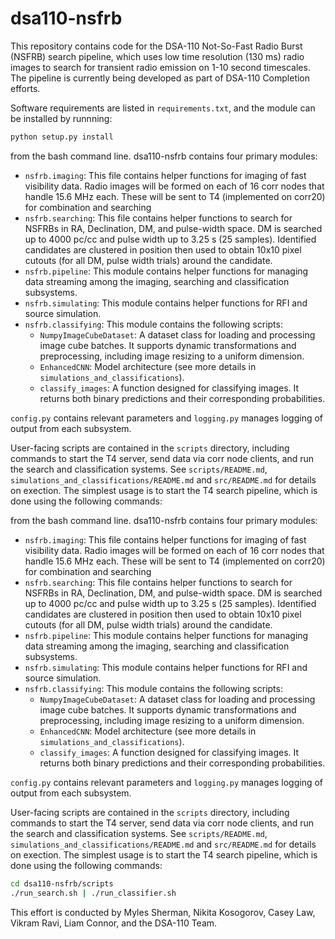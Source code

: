 # dsa110-nsfrb

This repository contains code for the DSA-110 Not-So-Fast Radio Burst (NSFRB) search pipeline, which uses low time resolution (130 ms) radio images to search for transient radio emission on 1-10 second timescales. The pipeline is currently being developed as part of DSA-110 Completion efforts.

Software requirements are listed in `requirements.txt`, and the module can be installed by runnning:

```bash
python setup.py install
```


from the bash command line. dsa110-nsfrb contains four primary modules:
- `nsfrb.imaging`: This file contains helper functions for imaging of fast visibility data. Radio images will be formed on each of 16 corr nodes that handle 15.6 MHz each. These will be sent to T4 (implemented on corr20) for combination and searching
- `nsfrb.searching`: This file contains helper functions to search for NSFRBs in RA, Declination, DM, and pulse-width space. DM is searched up to 4000 pc/cc and pulse width up to 3.25 s (25 samples). Identified candidates are clustered in position then used to obtain 10x10 pixel cutouts (for all DM, pulse width trials) around the candidate.
- `nsfrb.pipeline`: This module contains helper functions for managing data streaming among the imaging, searching and classification subsystems.
- `nsfrb.simulating`: This module contains helper functions for RFI and source simulation.
- `nsfrb.classifying`: This module contains the following scripts:
    - `NumpyImageCubeDataset`: A dataset class for loading and processing image cube batches. It supports dynamic transformations and preprocessing, including image resizing to a uniform dimension.
    - `EnhancedCNN`: Model architecture (see more details in `simulations_and_classifications`).
    - `classify_images`: A function designed for classifying images. It returns both binary predictions and their corresponding probabilities.

`config.py` contains relevant parameters and `logging.py` manages logging of output from each subsystem. 

User-facing scripts are contained in the `scripts` directory, including commands to start the T4 server, send data via corr node clients, and run the search and classification systems. See `scripts/README.md`, `simulations_and_classifications/README.md` and `src/README.md` for details on exection. The simplest usage is to start the T4 search pipeline, which is done using the following commands:

from the bash command line. dsa110-nsfrb contains four primary modules:
- `nsfrb.imaging`: This file contains helper functions for imaging of fast visibility data. Radio images will be formed on each of 16 corr nodes that handle 15.6 MHz each. These will be sent to T4 (implemented on corr20) for combination and searching
- `nsfrb.searching`: This file contains helper functions to search for NSFRBs in RA, Declination, DM, and pulse-width space. DM is searched up to 4000 pc/cc and pulse width up to 3.25 s (25 samples). Identified candidates are clustered in position then used to obtain 10x10 pixel cutouts (for all DM, pulse width trials) around the candidate.
- `nsfrb.pipeline`: This module contains helper functions for managing data streaming among the imaging, searching and classification subsystems.
- `nsfrb.simulating`: This module contains helper functions for RFI and source simulation.
- `nsfrb.classifying`: This module contains the following scripts:
    - `NumpyImageCubeDataset`: A dataset class for loading and processing image cube batches. It supports dynamic transformations and preprocessing, including image resizing to a uniform dimension.
    - `EnhancedCNN`: Model architecture (see more details in `simulations_and_classifications`).
    - `classify_images`: A function designed for classifying images. It returns both binary predictions and their corresponding probabilities.

`config.py` contains relevant parameters and `logging.py` manages logging of output from each subsystem. 

User-facing scripts are contained in the `scripts` directory, including commands to start the T4 server, send data via corr node clients, and run the search and classification systems. See `scripts/README.md`, `simulations_and_classifications/README.md` and `src/README.md` for details on exection. The simplest usage is to start the T4 search pipeline, which is done using the following commands:

```bash
cd dsa110-nsfrb/scripts
./run_search.sh | ./run_classifier.sh
```
This effort is conducted by Myles Sherman, Nikita Kosogorov, Casey Law, Vikram Ravi, Liam Connor, and the DSA-110 Team.
